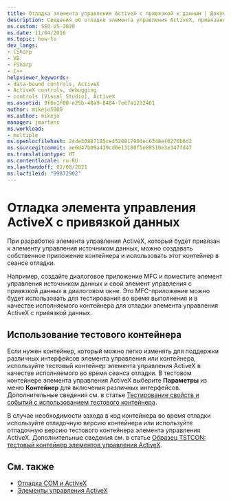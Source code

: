 ```yaml
---
title: Отладка элемента управления ActiveX с привязкой к данным | Документация Майкрософт
description: Сведения об отладке элемента управления ActiveX, привязанного к элементу управления источником данных, путем создания приложения-контейнера для отладки.
ms.custom: SEO-VS-2020
ms.date: 11/04/2016
ms.topic: how-to
dev_langs:
- CSharp
- VB
- FSharp
- C++
helpviewer_keywords:
- data-bound controls, ActiveX
- ActiveX controls, debugging
- controls [Visual Studio], ActiveX
ms.assetid: 9f6e1f00-e25b-48a9-8484-7e67a1232461
author: mikejo5000
ms.author: mikejo
manager: jmartens
ms.workload:
- multiple
ms.openlocfilehash: 24de30887185ce4520817904ec6348ef6276b6d2
ms.sourcegitcommit: ae6d47b09a439cd0e13180f5e89510e3e347fd47
ms.translationtype: HT
ms.contentlocale: ru-RU
ms.lasthandoff: 02/08/2021
ms.locfileid: "99872902"
---
```

# <a name="debugging-a-data-bound-activex-control"></a>Отладка элемента управления ActiveX с привязкой данных
При разработке элемента управления ActiveX, который будет привязан к элементу управления источником данных, можно создавать собственное приложение контейнера и использовать этот контейнер в сеансе отладки.

 Например, создайте диалоговое приложение MFC и поместите элемент управления источником данных и свой элемент управления с привязкой данных в диалоговом окне. Это MFC-приложение можно будет использовать для тестирования во время выполнения и в качестве исполняемого контейнера для отладки элемента управления ActiveX с привязкой данных.

## <a name="using-the-test-container"></a>Использование тестового контейнера
 Если нужен контейнер, который можно легко изменять для поддержки различных интерфейсов элемента управления или контейнера, используйте тестовый контейнер элемента управления ActiveX в качестве исполняемого во время сеанса отладки. В тестовом контейнере элемента управления ActiveX выберите **Параметры** из меню **Контейнер** для включения различных интерфейсов. Дополнительные сведения см. в статье [Тестирование свойств и событий с использованием тестового контейнера](/cpp/mfc/testing-properties-and-events-with-test-container).

 В случае необходимости захода в код контейнера во время отладки используйте отладочную версию контейнера или используйте отладочную версию тестового контейнера элемента управления ActiveX. Дополнительные сведения см. в статье [Образец TSTCON: тестовый контейнер элементов управления ActiveX](/previous-versions/f9adb5t5(v=vs.100)).

## <a name="see-also"></a>См. также
- [Отладка COM и ActiveX](../debugger/com-and-activex-debugging.md)
- [Элементы управления ActiveX](/cpp/mfc/activex-controls)